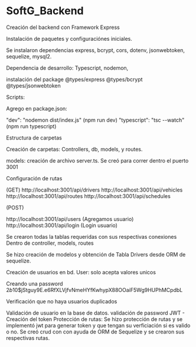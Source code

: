 # SoftG_Backend
Creación del backend con Framework Express


Instalación de paquetes y configuraciónes iniciales.

Se instalaron dependencias express, bcrypt, cors, dotenv, jsonwebtoken, sequelize, mysql2. 

Dependencia de desarrollo: Typescript, nodemon, 

instalación del package
@types/express
@types/bcrypt
@types/jsonwebtoken

Scripts: 

Agrego en package.json: 

"dev": "nodemon dist/index.js" (npm run dev)
"typescript": "tsc --watch" (npm run typescript)


Estructura de carpetas

Creación de carpetas: Controllers, db, models, y routes.

models: creación de archivo server.ts. Se creó para correr dentro el puerto 3001

Configuración de rutas

(GET)
http://localhost:3001/api/drivers
http://localhost:3001/api/vehicles
http://localhost:3001/api/routes
http://localhost:3001/api/schedules

(POST)

http://localhost:3001/api/users (Agregamos usuario)
http://localhost:3001/api/login (Login usuario)

Se crearon todas la tablas requeridas con sus respectivas conexiones
Dentro de controller, models, routes

Se hizo creación de modelos y obtención de Tabla Drivers desde ORM de sequelize. 

Creación de usuarios en bd.
User: solo acepta valores unicos

Creando una password
$2b$10$jStguy9E.e6RfXLVjfvNmeHYfKwhypX88OOaiF5Wg9HUPhMCpdbL

Verificación que no haya usuarios duplicados


Validación de usuario en la base de datos.
validación de password 
JWT - Creación del token
Protección de rutas: Se hizo protección de rutas y se implementó jwt para generar token y que tengan su verficiación si es valido o no.
Se creó crud con con ayuda de ORM de Sequelize y se crearon sus respectivas rutas.
